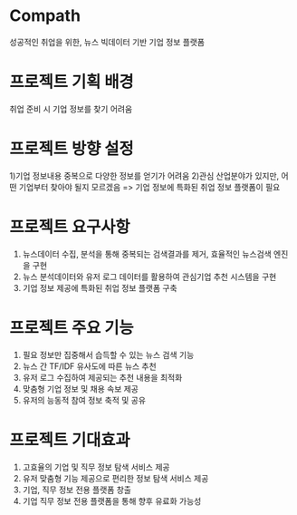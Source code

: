 # Compath
성공적인 취업을 위한, 뉴스 빅데이터 기반 기업 정보 플랫폼

# 프로젝트 기획 배경
취업 준비 시 기업 정보를 찾기 어려움

# 프로젝트 방향 설정
1)기업 정보내용 중복으로 다양한 정보를 얻기가 어려움
2)관심 산업분야가 있지만, 어떤 기업부터 찾아야 될지 모르겠음
=> 기업 정보에 특화된 취업 정보 플랫폼이 필요

# 프로젝트 요구사항
1) 뉴스데이터 수집, 분석을 통해 중복되는 검색결과를 제거, 효율적인 뉴스검색 엔진을 구현
2) 뉴스 분석데이터와 유저 로그 데이터를 활용하여 관심기업 추천 시스템을 구현
3) 기업 정보 제공에 특화된 취업 정보 플랫폼 구축

# 프로젝트 주요 기능
1) 필요 정보만 집중해서 습득할 수 있는 뉴스 검색 기능
2) 뉴스 간 TF/IDF 유사도에 따른 뉴스 추천
3) 유저 로그 수집하여 제공되는 추천 내용을 최적화
4) 맞춤형 기업 정보 및 채용 속보 제공
5) 유저의 능동적 참여 정보 축적 및 공유

# 프로젝트 기대효과
1) 고효율의 기업 및 직무 정보 탐색 서비스 제공
2) 유저 맞춤형 기능 제공으로 편리한 정보 탐색 서비스 제공
3) 기업, 직무 정보 전용 플랫폼 창출
4) 기업 직무 정보 전용 플랫폼을 통해 향후 유료화 가능성


